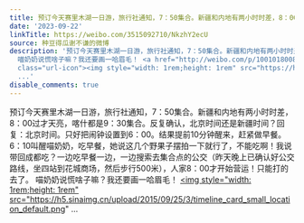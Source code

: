 ```yaml
---
title: 预订今天赛里木湖一日游，旅行社通知，7：50集合。新疆和内地有两小时时差，8：00过才天亮，喀什都是9：30集合。反复确认，北京时间还是新疆时间？回复：北京时...
date: '2023-09-22'
linkTitle: https://weibo.com/3515092710/NkzhY2ecU
source: 种豆得瓜谢不谦的微博
description: '预订今天赛里木湖一日游，旅行社通知，7：50集合。新疆和内地有两小时时差，8：00过才天亮，喀什都是9：30集合。反复确认，北京时间还是新疆时间？回复：北京时间。只好把闹钟设置到6：00。结果提前10分钟醒来，赶紧做早餐。6：10叫醒喵奶奶，吃早餐，她说这几个野果子摆拍一下就行了，不能吃啊！我说带回成都吃？一边吃早餐一边，一边搜索去集合点的公交（昨天晚上已确认好公交路线，坐四站到花城商场，然后步行500米），人家8：00才开始营运！只能打的去了。
  喵奶奶说慌啥子嘛？我还要画一哈眉毛！ <a href="http://weibo.com/p/1001018008665400200000000" data-hide=""><span
  class="url-icon"><img style="width: 1rem;height: 1rem" src="https://h5.sinaimg.cn/upload/2015/09/25/3/timeline_card_small_location_default.png"
  ...'
disable_comments: true
---
```

预订今天赛里木湖一日游，旅行社通知，7：50集合。新疆和内地有两小时时差，8：00过才天亮，喀什都是9：30集合。反复确认，北京时间还是新疆时间？回复：北京时间。只好把闹钟设置到6：00。结果提前10分钟醒来，赶紧做早餐。6：10叫醒喵奶奶，吃早餐，她说这几个野果子摆拍一下就行了，不能吃啊！我说带回成都吃？一边吃早餐一边，一边搜索去集合点的公交（昨天晚上已确认好公交路线，坐四站到花城商场，然后步行500米），人家8：00才开始营运！只能打的去了。 喵奶奶说慌啥子嘛？我还要画一哈眉毛！ <a href="http://weibo.com/p/1001018008665400200000000" data-hide=""><span class="url-icon"><img style="width: 1rem;height: 1rem" src="https://h5.sinaimg.cn/upload/2015/09/25/3/timeline_card_small_location_default.png" ...
